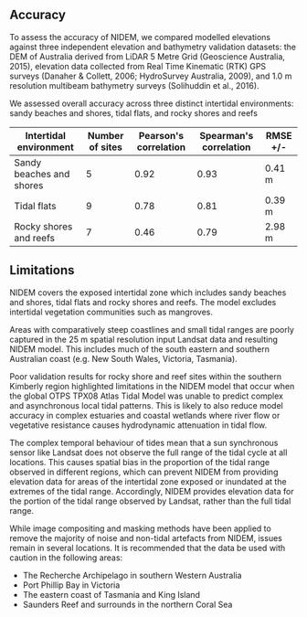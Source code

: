 ## Accuracy

To assess the accuracy of NIDEM, we compared modelled elevations against three independent elevation and bathymetry validation datasets: 
the DEM of Australia derived from LiDAR 5 Metre Grid (Geoscience Australia, 2015), 
elevation data collected from Real Time Kinematic (RTK) GPS surveys (Danaher & Collett, 2006; HydroSurvey Australia, 2009), 
and 1.0 m resolution multibeam bathymetry surveys (Solihuddin et al., 2016). 

We assessed overall accuracy across three distinct intertidal environments: sandy beaches and shores, tidal flats, and rocky shores and reefs

| Intertidal environment   | Number of sites | Pearson's correlation | Spearman's correlation | RMSE +/- |
|--------------------------|-----------------|-----------------------|------------------------|----------|
| Sandy beaches and shores | 5               | 0.92                  | 0.93                   | 0.41 m   |
| Tidal flats              | 9               | 0.78                  | 0.81                   | 0.39 m   |
| Rocky shores and reefs   | 7               | 0.46                  | 0.79                   | 2.98 m   |

## Limitations

NIDEM covers the exposed intertidal zone which includes sandy beaches and shores, tidal flats and rocky shores and reefs. The model excludes intertidal vegetation communities such as mangroves.

Areas with comparatively steep coastlines and small tidal ranges are poorly captured in the 25 m spatial resolution input Landsat data and resulting NIDEM model. This includes much of the south eastern and southern Australian coast (e.g. New South Wales, Victoria, Tasmania).

Poor validation results for rocky shore and reef sites within the southern Kimberly region highlighted limitations in the NIDEM model that occur when the global OTPS TPX08 Atlas Tidal Model was unable to predict complex and asynchronous local tidal patterns. This is likely to also reduce model accuracy in complex estuaries and coastal wetlands where river flow or vegetative resistance causes hydrodynamic attenuation in tidal flow.

The complex temporal behaviour of tides mean that a sun synchronous sensor like Landsat does not observe the full range of the tidal cycle at all locations. This causes spatial bias in the proportion of the tidal range observed in different regions, which can prevent NIDEM from providing elevation data for areas of the intertidal zone exposed or inundated at the extremes of the tidal range. Accordingly, NIDEM provides elevation data for the portion of the tidal range observed by Landsat, rather than the full tidal range.

While image compositing and masking methods have been applied to remove the majority of noise and non-tidal artefacts from NIDEM, issues remain in several locations. It is recommended that the data be used with caution in the following areas: 
* The Recherche Archipelago in southern Western Australia
* Port Phillip Bay in Victoria
* The eastern coast of Tasmania and King Island
* Saunders Reef and surrounds in the northern Coral Sea
